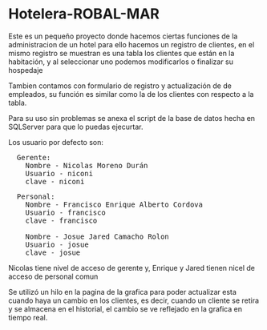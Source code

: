 # Hotelera-ROBAL-MAR
Este es un pequeño proyecto donde hacemos ciertas funciones de la administracion de un hotel
para ello hacemos un registro de clientes, en el mismo registro se muestran es una tabla los clientes
que están en la habitación, y al seleccionar uno podemos modificarlos o finalizar su hospedaje

Tambien contamos con formulario de registro y actualización de de empleados, su función es similar 
como la de los clientes con respecto a la tabla.

Para su uso sin problemas se anexa el script de la base de datos hecha en SQLServer para que lo puedas ejecurtar.

Los usuario por defecto son:
<pre>
  Gerente: 
    Nombre - Nicolas Moreno Durán
    Usuario - niconi 
    clave - niconi    
</pre>
<pre>
  Personal: 
    Nombre - Francisco Enrique Alberto Cordova
    Usuario - francisco 
    clave - francisco
    
    Nombre - Josue Jared Camacho Rolon
    Usuario - josue 
    clave - josue
</pre>


Nicolas tiene nivel de acceso de gerente y, Enrique y Jared tienen nicel de acceso de personal comun

Se utilizó un hilo en la pagina de la grafica para poder actualizar esta cuando haya un cambio en los clientes,
es decir, cuando un cliente se retira y se almacena en el historial, el cambio se ve reflejado en la grafica en
tiempo real.
